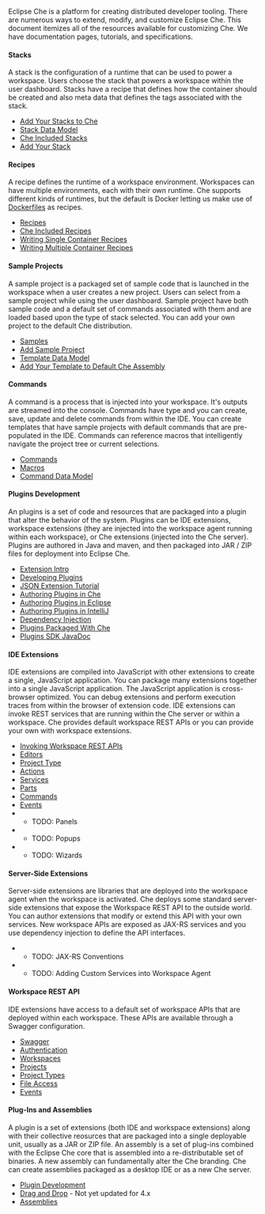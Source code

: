 Eclipse Che is a platform for creating distributed developer tooling. There are numerous ways to extend, modify, and customize Eclipse Che. This document itemizes all of the resources available for customizing Che. We have documentation pages, tutorials, and specifications.

#### Stacks
A stack is the configuration of a runtime that can be used to power a workspace. Users choose the stack that powers a workspace within the user dashboard. Stacks have a recipe that defines how the container should be created and also meta data that defines the tags associated with the stack. 
* [Add Your Stacks to Che](https://www.eclipse.org/che/docs/workspace/stacks/index.html#custom-stack)
* [Stack Data Model](https://www.eclipse.org/che/docs/workspace/data-model-stacks/index.html)
* [Che Included Stacks](https://www.eclipse.org/che/docs/workspace/stacks/index.html#ready-to-go-stacks)
* [Add Your Stack](https://www.eclipse.org/che/docs/workspace/stacks/index.html#create-a-stack)

#### Recipes
A recipe defines the runtime of a workspace environment.  Workspaces can have multiple environments, each with their own runtime.  Che supports different kinds of runtimes, but the default is Docker letting us make use of [Dockerfiles](https://docs.docker.com/engine/reference/builder/) as recipes. 
* [Recipes](https://www.eclipse.org/che/docs/workspace/recipes/index.html)
* [Che Included Recipes](https://github.com/eclipse/che-dockerfiles/tree/master/recipes)
* [Writing Single Container Recipes](https://www.eclipse.org/che/docs/workspace/recipes/index.html#single-container-recipes)
* [Writing Multiple Container Recipes](https://www.eclipse.org/che/docs/workspace/recipes/index.html#multi-container-recipes)

#### Sample Projects
A sample project is a packaged set of sample code that is launched in the workspace when a user creates a new project. Users can select from a sample project while using the user dashboard. Sample project have both sample code and a default set of commands associated with them and are loaded based upon the type of stack selected. You can add your own project to the default Che distribution.
* [Samples](https://www.eclipse.org/che/docs/workspace/samples/index.html)
* [Add Sample Project](https://www.eclipse.org/che/docs/workspace/samples/index.html#register-new-project-templates)
* [Template Data Model](https://www.eclipse.org/che/docs/workspace/data-model-samples/index.html)
* [Add Your Template to Default Che Assembly](https://www.eclipse.org/che/docs/workspace/samples/index.html#add-your-template-to-default-che-assembly)

#### Commands
A command is a process that is injected into your workspace. It's outputs are streamed into the console. Commands have type and you can create, save, update and delete commands from within the IDE. You can create templates that have sample projects with default commands that are pre-populated in the IDE. Commands can reference macros that intelligently navigate the project tree or current selections.
* [Commands](https://www.eclipse.org/che/docs/ide/commands/index.html)
* [Macros](https://www.eclipse.org/che/docs/ide/commands/index.html#macros)
* [Command Data Model](https://eclipse-che.readme.io/docs/command)

#### Plugins Development
An plugins is a set of code and resources that are packaged into a plugin that alter the behavior of the system. Plugins can be IDE extensions, workspace extensions (they are injected into the workspace agent running within each workspace), or Che extensions (injected into the Che server). Plugins are authored in Java and maven, and then packaged into JAR / ZIP files for deployment into Eclipse Che.
* [Extension Intro](https://www.eclipse.org/che/docs/plugins/introduction/index.html)
* [Developing Plugins](https://eclipse-che.readme.io/docs/create-and-build-extensions)
* [JSON Extension Tutorial](https://eclipse-che.readme.io/docs/introduction-1#section-the-json-example)
* [Authoring Plugins in Che](https://eclipse-che.readme.io/docs/setup-che-workspace#author-extension-using-the-che-ide)
* [Authoring Plugins in Eclipse](https://eclipse-che.readme.io/docs/setup-che-workspace#author-extension-using-the-eclipse-ide)
* [Authoring Plugins in IntelliJ](https://eclipse-che.readme.io/docs/setup-che-workspace#author-extensions-using-intellij-ide)
* [Dependency Injection](https://eclipse-che.readme.io/docs/dependency-injection-basics)
* [Plugins Packaged With Che](https://github.com/eclipse/che/tree/master/plugins)
* [Plugins SDK JavaDoc](https://eclipse-che.readme.io/docs/java-class-reference)

#### IDE Extensions
IDE extensions are compiled into JavaScript with other extensions to create a single, JavaScript application. You can package many extensions together into a single JavaScript application. The JavaScript application is cross-browser optimized. You can debug extensions and perform execution traces from within the browser of extension code. IDE extensions can invoke REST services that are running within the Che server or within a workspace. Che provides default workspace REST APIs or you can provide your own with workspace extensions.
* [Invoking Workspace REST APIs](https://eclipse-che.readme.io/docs/calling-workspace-apis)
* [Editors](https://eclipse-che.readme.io/docs/code-editors)
* [Project Type](https://eclipse-che.readme.io/docs/project-types)
* [Actions](https://eclipse-che.readme.io/docs/actions)
* [Services](https://eclipse-che.readme.io/docs/serverworkspace-access)
* [Parts](https://eclipse-che.readme.io/docs/parts)
* [Commands](https://github.com/benoitf/ide-plugin-demo)
* [Events](https://eclipse-che.readme.io/docs/events)
* * TODO: Panels 
* * TODO: Popups
* * TODO: Wizards

#### Server-Side Extensions
Server-side extensions are libraries that are deployed into the workspace agent when the workspace is activated. Che deploys some standard server-side extensions that expose the Workspace REST API to the outside world. You can author extensions that modify or extend this API with your own services. New workspace APIs are exposed as JAX-RS services and you use dependency injection to define the API interfaces.
* * TODO: JAX-RS Conventions
* * TODO: Adding Custom Services into Workspace Agent

#### Workspace REST API
IDE extensions have access to a default set of workspace APIs that are deployed within each workspace. These APIs are available through a Swagger configuration. 
* [Swagger](https://eclipse-che.readme.io/docs/rest-api)
* [Authentication](https://eclipse-che.readme.io/docs/authentication)
* [Workspaces](https://eclipse-che.readme.io/docs/create-workspaces-and-projects)
* [Projects](https://eclipse-che.readme.io/docs/api-projects)
* [Project Types](https://eclipse-che.readme.io/docs/custom-project-types)
* [File Access](https://eclipse-che.readme.io/docs/edit-build-and-run)
* [Events](https://eclipse-che.readme.io/docs/events)

#### Plug-Ins and Assemblies
A plugin is a set of extensions (both IDE and workspace extensions) along with their collective reosurces that are packaged into a single deployable unit, usually as a JAR or ZIP file. An assembly is a set of plug-ins combined with the Eclipse Che core that is assembled into a re-distributable set of binaries. A new assembly can fundamentally alter the Che branding. Che can create assemblies packaged as a desktop IDE or as a new Che server.
* [Plugin Development](https://eclipse-che.readme.io/docs/plug-ins)
* [Drag and Drop](https://eclipse-che.readme.io/docs/developing-plugins) - Not yet updated for 4.x
* [Assemblies](https://eclipse-che.readme.io/docs/assemblies)

